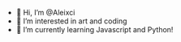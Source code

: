 - 👋 Hi, I’m @Aleixci
- 👀 I’m interested in art and coding
- 🌱 I’m currently learning Javascript and Python!



<!---
Aleixci/Aleixci is a ✨ special ✨ repository because its `README.md` (this file) appears on your GitHub profile.
You can click the Preview link to take a look at your changes.
--->
